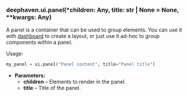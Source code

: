 ### deephaven.ui.panel(\*children: Any, title: str | None = None, \*\*kwargs: Any)

A panel is a container that can be used to group elements. You can use it with [dashboard](dashboard) to create a layout, or just use it ad-hoc to group components within a panel.

Usage:

```python
my_panel = ui.panel("Panel content", title="Panel title")
```

* **Parameters:**
  * **children** – Elements to render in the panel.
  * **title** – Title of the panel.
